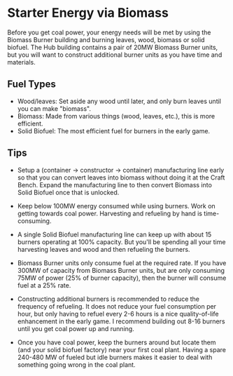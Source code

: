 # Starter Energy via Biomass

Before you get coal power, your energy needs will be met by using the Biomass Burner building and burning leaves, wood, biomass or solid biofuel.  The Hub building contains a pair of 20MW Biomass Burner units, but you will want to construct additional burner units as you have time and materials.

## Fuel Types

- Wood/leaves: Set aside any wood until later, and only burn leaves until you can make "biomass".
- Biomass: Made from various things (wood, leaves, etc.), this is more efficient.
- Solid Biofuel: The most efficient fuel for burners in the early game.

## Tips

- Setup a (container -> constructor -> container) manufacturing line early so that you can convert leaves into biomass without doing it at the Craft Bench.  Expand the manufacturing line to then convert Biomass into Solid Biofuel once that is unlocked.

- Keep below 100MW energy consumed while using burners.  Work on getting towards coal power.  Harvesting and refueling by hand is time-consuming.

- A single Solid Biofuel manufacturing line can keep up with about 15 burners operating at 100% capacity.  But you'll be spending all your time harvesting leaves and wood and then refueling the burners.

- Biomass Burner units only consume fuel at the required rate.  If you have 300MW of capacity from Biomass Burner units, but are only consuming 75MW of power (25% of burner capacity), then the burner will consume fuel at a 25% rate. 

- Constructing additional burners is recommended to reduce the frequency of refueling.  It does not reduce your fuel consumption per hour, but only having to refuel every 2-6 hours is a nice quality-of-life enhancement in the early game.  I recommend building out 8-16 burners until you get coal power up and running.

- Once you have coal power, keep the burners around but locate them (and your solid biofuel factory) near your first coal plant.  Having a spare 240-480 MW of fueled but idle burners makes it easier to deal with something going wrong in the coal plant.


